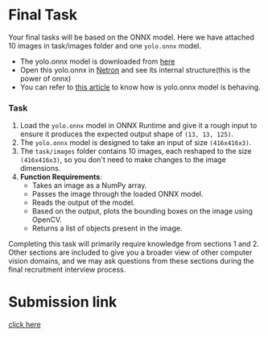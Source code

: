 # Final Task

Your final tasks will be based on the ONNX model. 
Here we have attached 10 images in task/images folder and one `yolo.onnx` model.

* The yolo.onnx model is downloaded from [here](https://github.com/onnx/models/tree/main/validated/vision/object_detection_segmentation/tiny-yolov2)
* Open this yolo.onnx in [Netron](https://netron.app/) and see its internal structure(this is the power of onnx)
* You can refer to [this article](https://machinethink.net/blog/object-detection-with-yolo/) to know how is yolo.onnx model is behaving.

### Task
1. Load the `yolo.onnx` model in ONNX Runtime and give it a rough input to ensure it produces the expected output shape of `(13, 13, 125)`.
2. The `yolo.onnx` model is designed to take an input of size `(416x416x3)`.
3. The `task/images` folder contains 10 images, each reshaped to the size `(416x416x3)`, so you don't need to make changes to the image dimensions.
4. **Function Requirements**:
	- Takes an image as a NumPy array.
	- Passes the image through the loaded ONNX model.
	- Reads the output of the model.
	- Based on the output, plots the bounding boxes on the image using OpenCV.
	- Returns a list of objects present in the image.

Completing this task will primarily require knowledge from sections 1 and 2. Other sections are included to give you a broader view of other computer vision domains, and we may ask questions from these sections during the final recruitment interview process.

# Submission link
[click here](https://docs.google.com/forms/d/e/1FAIpQLSezOpvXZbGRDpY-LNUqbmz4ECWT4ygr0W7Qo16kQ4gy47gtdw/viewform?usp=sf_link)
